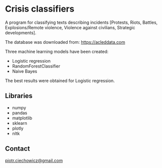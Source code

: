 # Crisis classifiers

A program for classifying texts describing incidents [Protests, Riots, Battles, Explosions/Remote violence, Violence against civilians, Strategic developments].

The database was downloaded from:
https://acleddata.com

Three machine learning models have been created:      
- Logistic regression
- RandomForestClassifier
- Naive Bayes

The best results were obtained for Logistic regression.

## Libraries

- numpy
- pandas
- matplotlib
- sklearn
- plotly
- nltk

## Contact

piotr.ciechowicz@gmail.com
